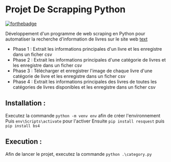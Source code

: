 # Projet De Scrapping Python

[![forthebadge](https://forthebadge.com/images/badges/made-with-python.svg)](https://forthebadge.com)


Développement d'un programme de web scraping en Python pour automatiser la recherche d'information de livres sur le site web [text](http://books.toscrape.com/) 

* Phase 1 : Extrait les informations principales d'un livre et les enregistre dans un ficher csv
* Phase 2 : Extrait les informations principales d'une catégorie de livres et les enregistre dans un ficher csv
* Phase 3 : Télécharger et enregistrer l'image de chaque livre d'une catégorie de livre et les enregistre dans un ficher csv
* Phase 4 : Extrait les informations principales des livres de toutes les catégories de livres disponibles et les enregistre dans un ficher csv

## Installation : 

Executez la commande ``python -m venv env`` afin de créer l'environnement 
Puis ``env\Scripts\activate`` pour l'activer
Ensuite ``pip install resquest`` puis ``pip install bs4``

## Execution : 

Afin de lancer le projet, executez la commande ``python .\category.py``

